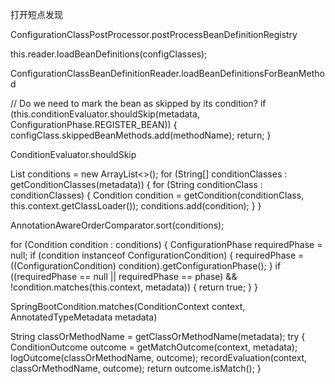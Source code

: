 打开短点发现

ConfigurationClassPostProcessor.postProcessBeanDefinitionRegistry

this.reader.loadBeanDefinitions(configClasses);


ConfigurationClassBeanDefinitionReader.loadBeanDefinitionsForBeanMethod




// Do we need to mark the bean as skipped by its condition?
		if (this.conditionEvaluator.shouldSkip(metadata, ConfigurationPhase.REGISTER_BEAN)) {
			configClass.skippedBeanMethods.add(methodName);
			return;
		}


ConditionEvaluator.shouldSkip

List<Condition> conditions = new ArrayList<>();
    for (String[] conditionClasses : getConditionClasses(metadata)) {
        for (String conditionClass : conditionClasses) {
            Condition condition = getCondition(conditionClass, this.context.getClassLoader());
            conditions.add(condition);
        }
    }

AnnotationAwareOrderComparator.sort(conditions);

for (Condition condition : conditions) {
    ConfigurationPhase requiredPhase = null;
    if (condition instanceof ConfigurationCondition) {
        requiredPhase = ((ConfigurationCondition) condition).getConfigurationPhase();
    }
    if ((requiredPhase == null || requiredPhase == phase) && !condition.matches(this.context, metadata)) {
        return true;
    }
}


SpringBootCondition.matches(ConditionContext context, AnnotatedTypeMetadata metadata)

String classOrMethodName = getClassOrMethodName(metadata);
    try {
        ConditionOutcome outcome = getMatchOutcome(context, metadata);
        logOutcome(classOrMethodName, outcome);
        recordEvaluation(context, classOrMethodName, outcome);
        return outcome.isMatch();
    }